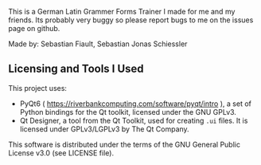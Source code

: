 This is a German Latin Grammer Forms Trainer I made for me and my friends.
Its probably very buggy so please report bugs to me on the issues page on github.

Made by:
Sebastian Fiault, 
Sebastian Jonas Schiessler


## Licensing and Tools I Used

This project uses:
- PyQt6 ( https://riverbankcomputing.com/software/pyqt/intro ), a set of Python bindings for the Qt toolkit, licensed under the GNU GPLv3.
- Qt Designer, a tool from the Qt Toolkit, used for creating `.ui` files. It is licensed under GPLv3/LGPLv3 by The Qt Company.

This software is distributed under the terms of the GNU General Public License v3.0 (see LICENSE file).